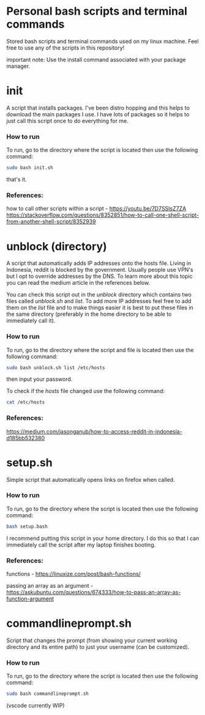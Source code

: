 # Personal bash scripts and terminal commands

Stored bash scripts and terminal commands used on my linux machine. Feel free to use any of the scripts in this repository!

important note: Use the install command associated with your package manager.

# init

A script that installs packages. I've been distro hopping and this helps to download the main 
packages I use. I have lots of packages so it helps to just call this script once to do everything
for me.

### How to run
To run, go to the directory where the script is located then use the following command:
```bash
sudo bash init.sh
```
that's it.

### References:
how to call other scripts within a script - https://youtu.be/7D7SSIsZ7ZA
                                            https://stackoverflow.com/questions/8352851/how-to-call-one-shell-script-from-another-shell-script/8352939

# unblock (directory)

A script that automatically adds IP addresses onto the hosts file. Living in Indonesia, reddit is blocked by the government. Usually people use VPN's but I opt to override addresses by the DNS. To learn more about this topic you can read the medium article in the references below.

You can check this script out in the *unblock* directory which contains two files called *unblock.sh* and *list*. To add more IP addresses feel free to add them on the *list* file and to make things easier it is best to put these files in the same directory (preferably in the home directory to be able to immediately call it).

### How to run
To run, go to the directory where the script and file is located then use the following command:
```bash
sudo bash unblock.sh list /etc/hosts
```
then input your password. 

To check if the *hosts* file changed use the following command:
```bash
cat /etc/hosts
```

### References:
https://medium.com/jasonganub/how-to-access-reddit-in-indonesia-d185bb532380

# setup.sh

Simple script that automatically opens links on firefox when called.

### How to run
To run, go to the directory where the script is located then use the following command:
```bash
bash setup.bash
```
I recommend putting this script in your home directory. I do this so that I can immediately call the
script after my laptop finishes booting.

### References:
functions - https://linuxize.com/post/bash-functions/

passing an array as an argument - https://askubuntu.com/questions/674333/how-to-pass-an-array-as-function-argument

# commandlineprompt.sh

Script that changes the prompt (from showing your current working directory and its entire path) to just your 
username (can be customized).

### How to run
To run, go to the directory where the script is located then use the following command:
```bash
sudo bash commandlineprompt.sh
```

(vscode currently WIP)


